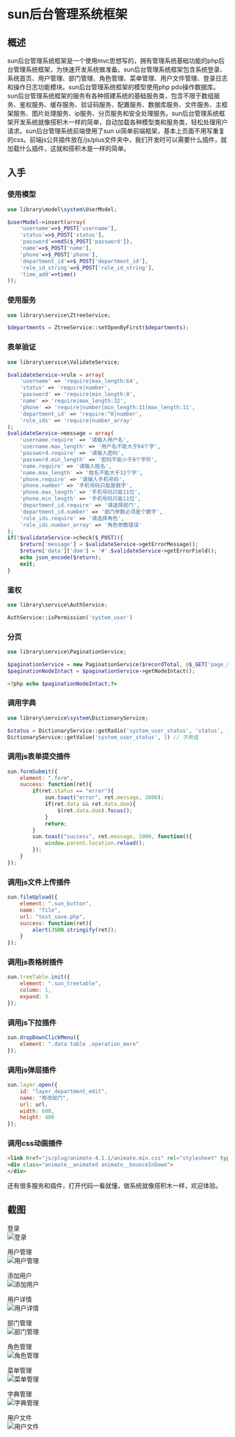 # sun后台管理系统框架
## 概述
sun后台管理系统框架是一个使用mvc思想写的，拥有管理系统基础功能的php后台管理系统框架，为快速开发系统做准备。sun后台管理系统框架包含系统登录、系统首页、用户管理、部门管理、角色管理、菜单管理、用户文件管理、登录日志和操作日志功能模块。sun后台管理系统框架的模型使用php pdo操作数据库。sun后台管理系统框架的服务有各种搭建系统的基础服务类，包含不限于数组服务、鉴权服务、缓存服务、验证码服务、配置服务、数据库服务、文件服务、主框架服务、图片处理服务、ip服务、分页服务和安全处理服务。sun后台管理系统框架开发系统就像搭积木一样的简单，自动加载各种模型类和服务类，轻松处理用户请求。sun后台管理系统前端使用了sun ui简单前端框架，基本上页面不用写重复的css。前端js公共插件放在/js/plus文件夹中，我们开发时可以需要什么插件，就加载什么插件，这就和搭积木是一样的简单。   
## 入手
### 使用模型
```Php
use library\model\system\UserModel;

$userModel->insert(array(
    'username'=>$_POST['username'],
    'status'=>$_POST['status'],
    'password'=>md5($_POST['password']),
    'name'=>$_POST['name'],
    'phone'=>$_POST['phone'],
    'department_id'=>$_POST['department_id'],
    'role_id_string'=>$_POST['role_id_string'],
    'time_add'=>time()
));
```
  
### 使用服务
```Php
use library\service\ZtreeService;

$departments = ZtreeService::setOpenByFirst($departments);
```
  
### 表单验证
```Php
use library\service\ValidateService;

$validateService->rule = array(
    'username' => 'require|max_length:64',
    'status' => 'require|number',
    'password' => 'require|min_length:8',
    'name' => 'require|max_length:32',
    'phone' => 'require|number|min_length:11|max_length:11',
    'department_id' => 'require:^0|number',
    'role_ids' => 'require|number_array'
);
$validateService->message = array(
    'username.require' => '请输入用户名',
    'username.max_length' => '用户名不能大于64个字',
    'password.require' => '请输入密码',
    'password.min_length' => '密码不能小于8个字符',
    'name.require' => '请输入姓名',
    'name.max_length' => '姓名不能大于32个字',
    'phone.require' => '请输入手机号码',
    'phone.number' => '手机号码只能是数字',
    'phone.max_length' => '手机号码只能11位',
    'phone.min_length' => '手机号码只能11位',
    'department_id.require' => '请选择部门',
    'department_id.number' => '部门参数必须是个数字',
    'role_ids.require' => '请选择角色',
    'role_ids.number_array' => '角色参数错误'
);
if(!$validateService->check($_POST)){
    $return['message'] = $validateService->getErrorMessage();
    $return['data']['dom'] = '#'.$validateService->getErrorField();
    echo json_encode($return);
    exit;
}
```
  
### 鉴权
```Php
use library\service\AuthService;

AuthService::isPermission('system_user')
```
  
### 分页
```Php
use library\service\PaginationService;

$paginationService = new PaginationService($recordTotal, @$_GET['page_size'], @$_GET['page_current']);
$paginationNodeIntact = $paginationService->getNodeIntact();

<?php echo $paginationNodeIntact;?>
```
  
### 调用字典
```Php
use library\service\system\DictionaryService;

$status = DictionaryService::getRadio('system_user_status', 'status', 1);
DictionaryService::getValue('system_user_status', 1) // 字典值
```
  
### 调用js表单提交插件
```javascript
sun.formSubmit({
    element: ".form",
    success: function(ret){
        if(ret.status == "error"){
            sun.toast("error", ret.message, 3000);
            if(ret.data && ret.data.dom){
                $(ret.data.dom).focus();
            }
            return;
        }
        sun.toast("success", ret.message, 1000, function(){
            window.parent.location.reload();
        });
    }
});
```
  
### 调用js文件上传插件
```javascript
sun.fileUpload({
    element: ".sun_button",
    name: "file",
    url: "test_save.php",
    success: function(ret){
        alert(JSON.stringify(ret));
    }
});
```
  
### 调用js表格树插件
```javascript
sun.treeTable.init({
    element: ".sun_treetable",
    column: 1,
    expand: 3
});
```
  
### 调用js下拉插件
```javascript
sun.dropDownClickMenu({
    element: ".data table .operation_more"
});
```
  
### 调用js弹层插件
```javascript
sun.layer.open({
    id: "layer_department_edit",
    name: "修改部门",
    url: url,
    width: 600,
    height: 400
});
```
  
### 调用css动画插件
```html
<link href="js/plug/animate-4.1.1/animate.min.css" rel="stylesheet" type="text/css" />
<div class="animate__animated animate__bounceInDown">
</div>
```
  
还有很多服务和插件，打开代码一看就懂，做系统就像搭积木一样，欢迎体验。
  
## 截图
登录  
![登录](https://github.com/sunqianhu/manage/blob/main/%E8%B5%84%E6%96%99/%E7%B3%BB%E7%BB%9F%E5%9B%BE%E7%89%87/%E7%99%BB%E5%BD%95.png)  
  
用户管理  
![用户管理](https://github.com/sunqianhu/manage/blob/main/%E8%B5%84%E6%96%99/%E7%B3%BB%E7%BB%9F%E5%9B%BE%E7%89%87/%E7%94%A8%E6%88%B7%E7%AE%A1%E7%90%86.png)  
  
添加用户  
![添加用户](https://github.com/sunqianhu/manage/blob/main/%E8%B5%84%E6%96%99/%E7%B3%BB%E7%BB%9F%E5%9B%BE%E7%89%87/%E6%B7%BB%E5%8A%A0%E7%94%A8%E6%88%B7.png)  
  
用户详情  
![用户详情](https://github.com/sunqianhu/manage/blob/main/%E8%B5%84%E6%96%99/%E7%B3%BB%E7%BB%9F%E5%9B%BE%E7%89%87/%E7%94%A8%E6%88%B7%E8%AF%A6%E6%83%85.png)  
  
部门管理  
![部门管理](https://github.com/sunqianhu/manage/blob/main/%E8%B5%84%E6%96%99/%E7%B3%BB%E7%BB%9F%E5%9B%BE%E7%89%87/%E9%83%A8%E9%97%A8%E7%AE%A1%E7%90%86.png)  
  
角色管理  
![角色管理](https://github.com/sunqianhu/manage/blob/main/%E8%B5%84%E6%96%99/%E7%B3%BB%E7%BB%9F%E5%9B%BE%E7%89%87/%E8%A7%92%E8%89%B2%E7%AE%A1%E7%90%86.png)  
  
菜单管理  
![菜单管理](https://github.com/sunqianhu/manage/blob/main/%E8%B5%84%E6%96%99/%E7%B3%BB%E7%BB%9F%E5%9B%BE%E7%89%87/%E8%8F%9C%E5%8D%95%E7%AE%A1%E7%90%86.png)  
  
字典管理  
![字典管理](https://github.com/sunqianhu/manage/blob/main/%E8%B5%84%E6%96%99/%E7%B3%BB%E7%BB%9F%E5%9B%BE%E7%89%87/%E5%AD%97%E5%85%B8%E7%AE%A1%E7%90%86.png)  
  
用户文件  
![用户文件](https://github.com/sunqianhu/manage/blob/main/%E8%B5%84%E6%96%99/%E7%B3%BB%E7%BB%9F%E5%9B%BE%E7%89%87/%E7%94%A8%E6%88%B7%E6%96%87%E4%BB%B6.png)  